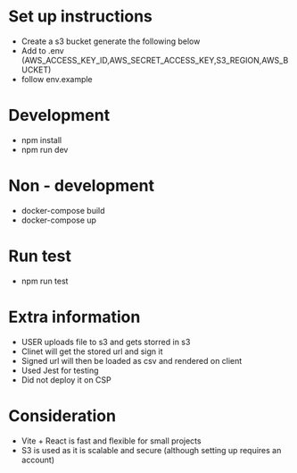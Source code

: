# Set up instructions
- Create a s3 bucket generate the following below
- Add to .env (AWS_ACCESS_KEY_ID,AWS_SECRET_ACCESS_KEY,S3_REGION,AWS_BUCKET)
- follow env.example

# Development
- npm install 
- npm run dev

# Non - development
- docker-compose build
- docker-compose up

# Run test 
- npm run test

# Extra information
- USER uploads file to s3 and gets storred in s3
- Clinet will get the stored url and sign it
- Signed url will then be loaded as csv and rendered on client
- Used Jest for testing
- Did not deploy it on CSP 

# Consideration
- Vite + React is fast and flexible for small projects
- S3 is used as it is scalable and secure (although setting up requires an account)
